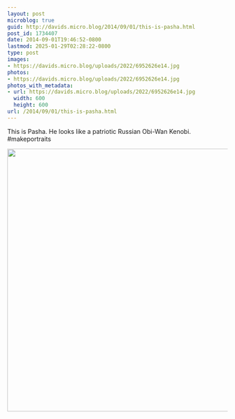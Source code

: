 ```yaml
---
layout: post
microblog: true
guid: http://davids.micro.blog/2014/09/01/this-is-pasha.html
post_id: 1734407
date: 2014-09-01T19:46:52-0800
lastmod: 2025-01-29T02:28:22-0800
type: post
images:
- https://davids.micro.blog/uploads/2022/6952626e14.jpg
photos:
- https://davids.micro.blog/uploads/2022/6952626e14.jpg
photos_with_metadata:
- url: https://davids.micro.blog/uploads/2022/6952626e14.jpg
  width: 600
  height: 600
url: /2014/09/01/this-is-pasha.html
---
```

This is Pasha. He looks like a patriotic Russian Obi-Wan Kenobi. #makeportraits

<img src="/uploads/2022/6952626e14.jpg" width="600" height="600" alt="">
